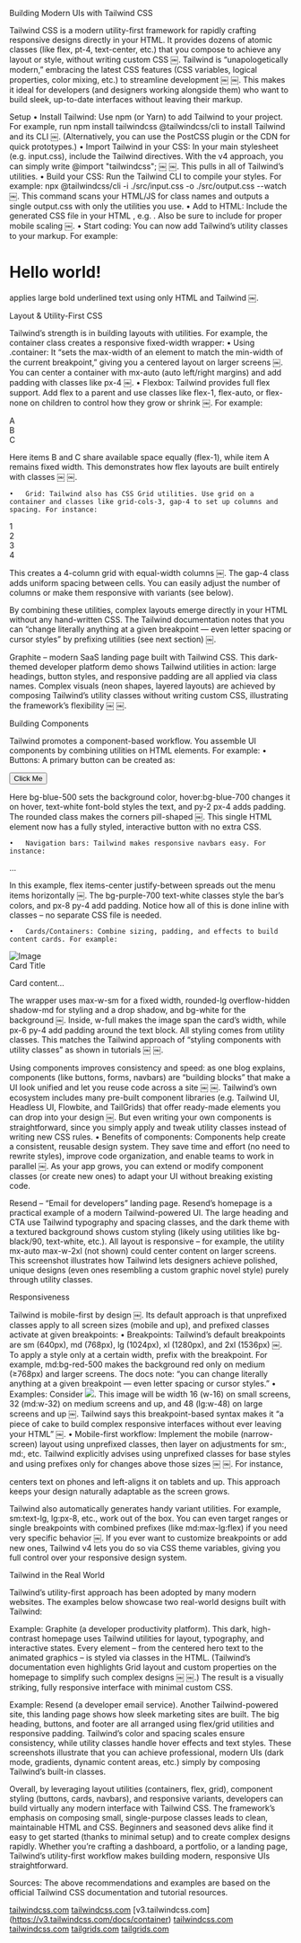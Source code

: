 Building Modern UIs with Tailwind CSS

Tailwind CSS is a modern utility-first framework for rapidly crafting responsive designs directly in your HTML. It provides dozens of atomic classes (like flex, pt-4, text-center, etc.) that you compose to achieve any layout or style, without writing custom CSS ￼. Tailwind is “unapologetically modern,” embracing the latest CSS features (CSS variables, logical properties, color mixing, etc.) to streamline development ￼ ￼. This makes it ideal for developers (and designers working alongside them) who want to build sleek, up-to-date interfaces without leaving their markup.

Setup
	•	Install Tailwind: Use npm (or Yarn) to add Tailwind to your project. For example, run npm install tailwindcss @tailwindcss/cli to install Tailwind and its CLI ￼. (Alternatively, you can use the PostCSS plugin or the CDN for quick prototypes.)
	•	Import Tailwind in your CSS: In your main stylesheet (e.g. input.css), include the Tailwind directives. With the v4 approach, you can simply write @import "tailwindcss"; ￼ ￼. This pulls in all of Tailwind’s utilities.
	•	Build your CSS: Run the Tailwind CLI to compile your styles. For example: npx @tailwindcss/cli -i ./src/input.css -o ./src/output.css --watch ￼. This command scans your HTML/JS for class names and outputs a single output.css with only the utilities you use.
	•	Add to HTML: Include the generated CSS file in your HTML <head>, e.g. <link href="output.css" rel="stylesheet">. Also be sure to include <meta name="viewport" content="width=device-width, initial-scale=1.0"> for proper mobile scaling ￼.
	•	Start coding: You can now add Tailwind’s utility classes to your markup. For example: <h1 class="text-3xl font-bold underline">Hello world!</h1> applies large bold underlined text using only HTML and Tailwind ￼.

Layout & Utility-First CSS

Tailwind’s strength is in building layouts with utilities. For example, the container class creates a responsive fixed-width wrapper:
	•	Using .container: It “sets the max-width of an element to match the min-width of the current breakpoint,” giving you a centered layout on larger screens ￼. You can center a container with mx-auto (auto left/right margins) and add padding with classes like px-4 ￼.
	•	Flexbox: Tailwind provides full flex support. Add flex to a parent and use classes like flex-1, flex-auto, or flex-none on children to control how they grow or shrink ￼. For example:

<div class="flex">
  <div class="flex-none w-14 ...">A</div>
  <div class="flex-1 w-64 ...">B</div>
  <div class="flex-1 w-32 ...">C</div>
</div>

Here items B and C share available space equally (flex-1), while item A remains fixed width. This demonstrates how flex layouts are built entirely with classes ￼ ￼.

	•	Grid: Tailwind also has CSS Grid utilities. Use grid on a container and classes like grid-cols-3, gap-4 to set up columns and spacing. For instance:

<div class="grid grid-cols-4 gap-4">
  <div>1</div><div>2</div><div>3</div><div>4</div>
</div>

This creates a 4-column grid with equal-width columns ￼. The gap-4 class adds uniform spacing between cells. You can easily adjust the number of columns or make them responsive with variants (see below).

By combining these utilities, complex layouts emerge directly in your HTML without any hand-written CSS. The Tailwind documentation notes that you can “change literally anything at a given breakpoint — even letter spacing or cursor styles” by prefixing utilities (see next section) ￼.

Graphite – modern SaaS landing page built with Tailwind CSS. This dark-themed developer platform demo shows Tailwind utilities in action: large headings, button styles, and responsive padding are all applied via class names. Complex visuals (neon shapes, layered layouts) are achieved by composing Tailwind’s utility classes without writing custom CSS, illustrating the framework’s flexibility ￼ ￼.

Building Components

Tailwind promotes a component-based workflow. You assemble UI components by combining utilities on HTML elements. For example:
	•	Buttons: A primary button can be created as:

<button class="bg-blue-500 hover:bg-blue-700 text-white font-bold py-2 px-4 rounded">
  Click Me
</button>

Here bg-blue-500 sets the background color, hover:bg-blue-700 changes it on hover, text-white font-bold styles the text, and py-2 px-4 adds padding. The rounded class makes the corners pill-shaped ￼. This single HTML element now has a fully styled, interactive button with no extra CSS.

	•	Navigation bars: Tailwind makes responsive navbars easy. For instance:

<nav class="w-full px-8 bg-purple-700 text-white py-4">
  <div class="container mx-auto flex items-center justify-between">
    <div class="flex items-center"> ... </div>
    <!-- more nav content -->
  </div>
</nav>

In this example, flex items-center justify-between spreads out the menu items horizontally ￼. The bg-purple-700 text-white classes style the bar’s colors, and px-8 py-4 add padding. Notice how all of this is done inline with classes – no separate CSS file is needed.

	•	Cards/Containers: Combine sizing, padding, and effects to build content cards. For example:

<div class="max-w-sm rounded-lg overflow-hidden shadow-md bg-white">
  <img class="w-full" src="..." alt="Image">
  <div class="px-6 py-4">
    <div class="font-bold text-xl mb-2">Card Title</div>
    <p class="text-gray-700 text-base">Card content...</p>
  </div>
</div>

The wrapper uses max-w-sm for a fixed width, rounded-lg overflow-hidden shadow-md for styling and a drop shadow, and bg-white for the background ￼. Inside, w-full makes the image span the card’s width, while px-6 py-4 add padding around the text block. All styling comes from utility classes. This matches the Tailwind approach of “styling components with utility classes” as shown in tutorials ￼ ￼.

Using components improves consistency and speed: as one blog explains, components (like buttons, forms, navbars) are “building blocks” that make a UI look unified and let you reuse code across a site ￼ ￼. Tailwind’s own ecosystem includes many pre-built component libraries (e.g. Tailwind UI, Headless UI, Flowbite, and TailGrids) that offer ready-made elements you can drop into your design ￼. But even writing your own components is straightforward, since you simply apply and tweak utility classes instead of writing new CSS rules.
	•	Benefits of components: Components help create a consistent, reusable design system. They save time and effort (no need to rewrite styles), improve code organization, and enable teams to work in parallel ￼. As your app grows, you can extend or modify component classes (or create new ones) to adapt your UI without breaking existing code.

Resend – “Email for developers” landing page. Resend’s homepage is a practical example of a modern Tailwind-powered UI. The large heading and CTA use Tailwind typography and spacing classes, and the dark theme with a textured background shows custom styling (likely using utilities like bg-black/90, text-white, etc.). All layout is responsive – for example, the utility mx-auto max-w-2xl (not shown) could center content on larger screens. This screenshot illustrates how Tailwind lets designers achieve polished, unique designs (even ones resembling a custom graphic novel style) purely through utility classes.

Responsiveness

Tailwind is mobile-first by design ￼. Its default approach is that unprefixed classes apply to all screen sizes (mobile and up), and prefixed classes activate at given breakpoints:
	•	Breakpoints: Tailwind’s default breakpoints are sm (640px), md (768px), lg (1024px), xl (1280px), and 2xl (1536px) ￼. To apply a style only at a certain width, prefix with the breakpoint. For example, md:bg-red-500 makes the background red only on medium (≥768px) and larger screens. The docs note: “you can change literally anything at a given breakpoint — even letter spacing or cursor styles.”
	•	Examples: Consider <img class="w-16 md:w-32 lg:w-48" src="...">. This image will be width 16 (w-16) on small screens, 32 (md:w-32) on medium screens and up, and 48 (lg:w-48) on large screens and up ￼. Tailwind says this breakpoint-based syntax makes it “a piece of cake to build complex responsive interfaces without ever leaving your HTML” ￼.
	•	Mobile-first workflow: Implement the mobile (narrow-screen) layout using unprefixed classes, then layer on adjustments for sm:, md:, etc. Tailwind explicitly advises using unprefixed classes for base styles and using prefixes only for changes above those sizes ￼ ￼. For instance, <div class="text-center sm:text-left"> centers text on phones and left-aligns it on tablets and up. This approach keeps your design naturally adaptable as the screen grows.

Tailwind also automatically generates handy variant utilities. For example, sm:text-lg, lg:px-8, etc., work out of the box. You can even target ranges or single breakpoints with combined prefixes (like md:max-lg:flex) if you need very specific behavior ￼. If you ever want to customize breakpoints or add new ones, Tailwind v4 lets you do so via CSS theme variables, giving you full control over your responsive design system.

Tailwind in the Real World

Tailwind’s utility-first approach has been adopted by many modern websites. The examples below showcase two real-world designs built with Tailwind:

Example: Graphite (a developer productivity platform). This dark, high-contrast homepage uses Tailwind utilities for layout, typography, and interactive states. Every element – from the centered hero text to the animated graphics – is styled via classes in the HTML. (Tailwind’s documentation even highlights Grid layout and custom properties on the homepage to simplify such complex designs ￼ ￼.) The result is a visually striking, fully responsive interface with minimal custom CSS.

Example: Resend (a developer email service). Another Tailwind-powered site, this landing page shows how sleek marketing sites are built. The big heading, buttons, and footer are all arranged using flex/grid utilities and responsive padding. Tailwind’s color and spacing scales ensure consistency, while utility classes handle hover effects and text styles. These screenshots illustrate that you can achieve professional, modern UIs (dark mode, gradients, dynamic content areas, etc.) simply by composing Tailwind’s built-in classes.

Overall, by leveraging layout utilities (containers, flex, grid), component styling (buttons, cards, navbars), and responsive variants, developers can build virtually any modern interface with Tailwind CSS. The framework’s emphasis on composing small, single-purpose classes leads to clean, maintainable HTML and CSS. Beginners and seasoned devs alike find it easy to get started (thanks to minimal setup) and to create complex designs rapidly. Whether you’re crafting a dashboard, a portfolio, or a landing page, Tailwind’s utility-first workflow makes building modern, responsive UIs straightforward.

Sources: The above recommendations and examples are based on the official Tailwind CSS documentation and tutorial resources.

[tailwindcss.com](https://tailwindcss.com/) [tailwindcss.com](https://tailwindcss.com/docs/responsive-design) [v3.tailwindcss.com] (https://v3.tailwindcss.com/docs/container)
[tailwindcss.com](https://tailwindcss.com/docs/grid-template-columns) [tailwindcss.com](https://tailwindcss.com/docs/flex) [tailgrids.com](https://tailgrids.com/blog/0component-styling-and-building-components) [tailgrids.com](https://tailgrids.com/blog/component-styling-and-building-components)